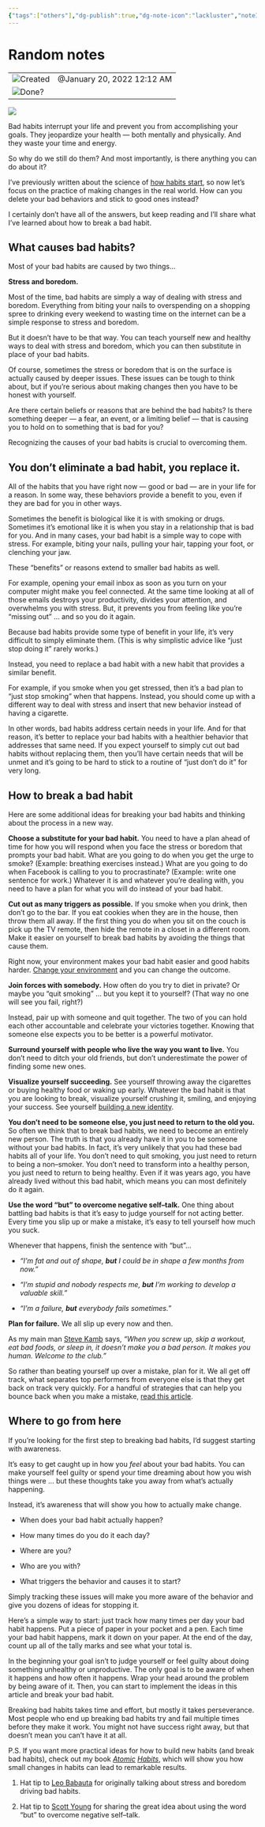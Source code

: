 ```yaml
---
{"tags":["others"],"dg-publish":true,"dg-note-icon":"lackluster","noteIcon":"lackluster","permalink":"/04-resources-material-para-zettel/others/random-notes-2/","dgPassFrontmatter":true,"created":"2025-10-16T10:15:43.159+01:00","updated":"2025-10-24T16:25:49.683+01:00"}
---
```


 #  Random notes

|                                                                 |                            |
| --------------------------------------------------------------- | -------------------------- |
| ![](Dashboard/Attachments/clock_gray%2075.svg)Created           | @January 20, 2022 12:12 AM |
| ![](Dashboard/Attachments/checkmark-square_gray%20537.svg)Done? |                            |

[![](Dashboard/Attachments/camila-damasio-91785-unsplash.jpg)](Random%20notes%204287c30a/camila-damasio-91785-unsplash.jpg)

Bad habits interrupt your life and prevent you from accomplishing your goals. They jeopardize your health — both mentally and physically. And they waste your time and energy.

So why do we still do them? And most importantly, is there anything you can do about it?

I’ve previously written about the science of [how habits start](https://jamesclear.com/three-steps-habit-change), so now let’s focus on the practice of making changes in the real world. How can you delete your bad behaviors and stick to good ones instead?

I certainly don’t have all of the answers, but keep reading and I’ll share what I’ve learned about how to break a bad habit.

## What causes bad habits?

Most of your bad habits are caused by two things…

**Stress and boredom.**

Most of the time, bad habits are simply a way of dealing with stress and boredom. Everything from biting your nails to overspending on a shopping spree to drinking every weekend to wasting time on the internet can be a simple response to stress and boredom.

But it doesn’t have to be that way. You can teach yourself new and healthy ways to deal with stress and boredom, which you can then substitute in place of your bad habits.

Of course, sometimes the stress or boredom that is on the surface is actually caused by deeper issues. These issues can be tough to think about, but if you’re serious about making changes then you have to be honest with yourself.

Are there certain beliefs or reasons that are behind the bad habits? Is there something deeper — a fear, an event, or a limiting belief — that is causing you to hold on to something that is bad for you?

Recognizing the causes of your bad habits is crucial to overcoming them.

## You don’t eliminate a bad habit, you replace it.

All of the habits that you have right now — good or bad — are in your life for a reason. In some way, these behaviors provide a benefit to you, even if they are bad for you in other ways.

Sometimes the benefit is biological like it is with smoking or drugs. Sometimes it’s emotional like it is when you stay in a relationship that is bad for you. And in many cases, your bad habit is a simple way to cope with stress. For example, biting your nails, pulling your hair, tapping your foot, or clenching your jaw.

These “benefits” or reasons extend to smaller bad habits as well.

For example, opening your email inbox as soon as you turn on your computer might make you feel connected. At the same time looking at all of those emails destroys your productivity, divides your attention, and overwhelms you with stress. But, it prevents you from feeling like you’re “missing out” … and so you do it again.

Because bad habits provide some type of benefit in your life, it’s very difficult to simply eliminate them. (This is why simplistic advice like “just stop doing it” rarely works.)

Instead, you need to replace a bad habit with a new habit that provides a similar benefit.

For example, if you smoke when you get stressed, then it’s a bad plan to “just stop smoking” when that happens. Instead, you should come up with a different way to deal with stress and insert that new behavior instead of having a cigarette.

In other words, bad habits address certain needs in your life. And for that reason, it’s better to replace your bad habits with a healthier behavior that addresses that same need. If you expect yourself to simply cut out bad habits without replacing them, then you’ll have certain needs that will be unmet and it’s going to be hard to stick to a routine of “just don’t do it” for very long.

## How to break a bad habit

Here are some additional ideas for breaking your bad habits and thinking about the process in a new way.

**Choose a substitute for your bad habit.** You need to have a plan ahead of time for how you will respond when you face the stress or boredom that prompts your bad habit. What are you going to do when you get the urge to smoke? (Example: breathing exercises instead.) What are you going to do when Facebook is calling to you to procrastinate? (Example: write one sentence for work.) Whatever it is and whatever you’re dealing with, you need to have a plan for what you will do instead of your bad habit.

**Cut out as many triggers as possible.** If you smoke when you drink, then don’t go to the bar. If you eat cookies when they are in the house, then throw them all away. If the first thing you do when you sit on the couch is pick up the TV remote, then hide the remote in a closet in a different room. Make it easier on yourself to break bad habits by avoiding the things that cause them.

Right now, your environment makes your bad habit easier and good habits harder. [Change your environment](https://jamesclear.com/design-default) and you can change the outcome.

**Join forces with somebody.** How often do you try to diet in private? Or maybe you “quit smoking” … but you kept it to yourself? (That way no one will see you fail, right?)

Instead, pair up with someone and quit together. The two of you can hold each other accountable and celebrate your victories together. Knowing that someone else expects you to be better is a powerful motivator.

**Surround yourself with people who live the way you want to live.** You don’t need to ditch your old friends, but don’t underestimate the power of finding some new ones.

**Visualize yourself succeeding.** See yourself throwing away the cigarettes or buying healthy food or waking up early. Whatever the bad habit is that you are looking to break, visualize yourself crushing it, smiling, and enjoying your success. See yourself [building a new identity](https://jamesclear.com/identity-based-habits).

**You don’t need to be someone else, you just need to return to the old you.** So often we think that to break bad habits, we need to become an entirely new person. The truth is that you already have it in you to be someone without your bad habits. In fact, it’s very unlikely that you had these bad habits all of your life. You don’t need to quit smoking, you just need to return to being a non–smoker. You don’t need to transform into a healthy person, you just need to return to being healthy. Even if it was years ago, you have already lived without this bad habit, which means you can most definitely do it again.

**Use the word “but” to overcome negative self–talk.** One thing about battling bad habits is that it’s easy to judge yourself for not acting better. Every time you slip up or make a mistake, it’s easy to tell yourself how much you suck.

Whenever that happens, finish the sentence with “but”…

- _“I’m fat and out of shape,_ _**but**_ _I could be in shape a few months from now.”_

- _“I’m stupid and nobody respects me,_ _**but**_ _I’m working to develop a valuable skill.”_

- _“I’m a failure,_ _**but**_ _everybody fails sometimes.”_

**Plan for failure.** We all slip up every now and then.

As my main man [Steve Kamb](http://www.nerdfitness.com/blog/2012/08/16/get-over-it/) says, _“When you screw up, skip a workout, eat bad foods, or sleep in, it doesn’t make you a bad person. It makes you human. Welcome to the club.”_

So rather than beating yourself up over a mistake, plan for it. We all get off track, what separates top performers from everyone else is that they get back on track very quickly. For a handful of strategies that can help you bounce back when you make a mistake, [read this article](https://jamesclear.com/get-back-on-track).

## Where to go from here

If you’re looking for the first step to breaking bad habits, I’d suggest starting with awareness.

It’s easy to get caught up in how you _feel_ about your bad habits. You can make yourself feel guilty or spend your time dreaming about how you wish things were … but these thoughts take you away from what’s actually happening.

Instead, it’s awareness that will show you how to actually make change.

- When does your bad habit actually happen?

- How many times do you do it each day?

- Where are you?

- Who are you with?

- What triggers the behavior and causes it to start?

Simply tracking these issues will make you more aware of the behavior and give you dozens of ideas for stopping it.

Here’s a simple way to start: just track how many times per day your bad habit happens. Put a piece of paper in your pocket and a pen. Each time your bad habit happens, mark it down on your paper. At the end of the day, count up all of the tally marks and see what your total is.

In the beginning your goal isn’t to judge yourself or feel guilty about doing something unhealthy or unproductive. The only goal is to be aware of when it happens and how often it happens. Wrap your head around the problem by being aware of it. Then, you can start to implement the ideas in this article and break your bad habit.

Breaking bad habits takes time and effort, but mostly it takes perseverance. Most people who end up breaking bad habits try and fail multiple times before they make it work. You might not have success right away, but that doesn’t mean you can’t have it at all.

P.S. If you want more practical ideas for how to build new habits (and break bad habits), check out my book [_Atomic_](https://jamesclear.com/book/atomic-habits) [](https://jamesclear.com/book/atomic-habits)[_Habits_](https://jamesclear.com/book/atomic-habits), which will show you how small changes in habits can lead to remarkable results.

1. Hat tip to [Leo Babauta](http://zenhabits.net/crush/) for originally talking about stress and boredom driving bad habits.

2. Hat tip to [Scott Young](http://www.scotthyoung.com/blog/) for sharing the great idea about using the word “but” to overcome negative self–talk.